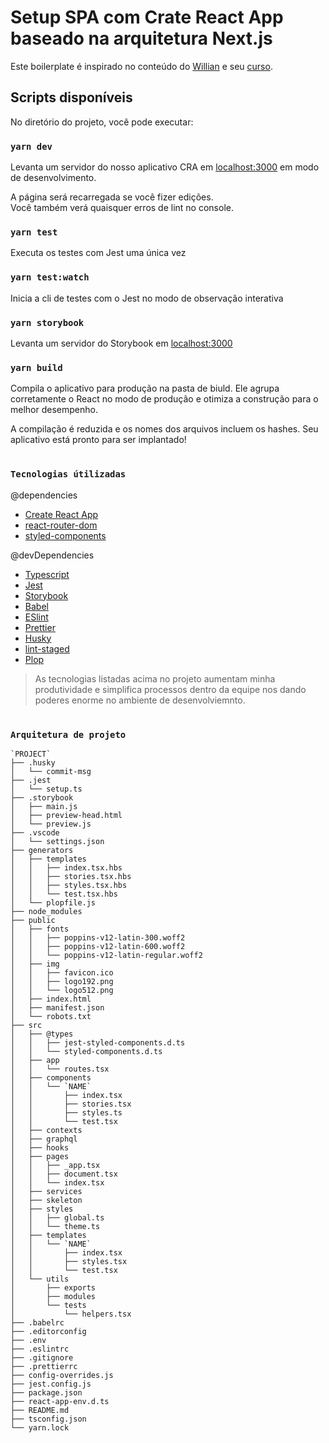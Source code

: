 # Setup SPA com Crate React App baseado na arquitetura Next.js

Este boilerplate é inspirado no conteúdo do [Willian](https://willianjusten.com.br) e seu [curso](https://reactavancado.com.br).

## Scripts disponíveis

No diretório do projeto, você pode executar:

### `yarn dev`

Levanta um servidor do nosso aplicativo CRA em [localhost:3000](http://localhost:3000) em modo de desenvolvimento.

A página será recarregada se você fizer edições. \
Você também verá quaisquer erros de lint no console.

### `yarn test`

Executa os testes com Jest uma única vez

### `yarn test:watch`

Inicia a cli de testes com o Jest no modo de observação interativa

### `yarn storybook`

Levanta um servidor do Storybook em [localhost:3000](http://localhost:6006)

### `yarn build`

Compila o aplicativo para produção na pasta de biuld.
Ele agrupa corretamente o React no modo de produção e otimiza a construção para o melhor desempenho.

A compilação é reduzida e os nomes dos arquivos incluem os hashes.
Seu aplicativo está pronto para ser implantado!

#
### `Tecnologias útilizadas`

  @dependencies
- [Create React App](https://create-react-app.dev)
- [react-router-dom](https://reactrouter.com)
- [styled-components](https://styled-components.com)

@devDependencies
- [Typescript](https://www.typescriptlang.org/)
- [Jest](https://jestjs.io/)
- [Storybook](https://storybook.js.org/)
- [Babel](https://babeljs.io)
- [ESlint](https://eslint.org)
- [Prettier](https://prettier.io)
- [Husky](https://typicode.github.io/husky)
- [lint-staged](https://github.com/okonet/lint-staged)
- [Plop](https://plopjs.com/)

>As tecnologias listadas acima no projeto aumentam minha produtividade e simplifica processos dentro da equipe nos dando poderes enorme no ambiente de desenvolviemnto.

#
### `Arquitetura de projeto`

```
`PROJECT`
├── .husky
│   └── commit-msg
├── .jest
│   └── setup.ts
├── .storybook
│   ├── main.js
│   ├── preview-head.html
│   └── preview.js
├── .vscode
│   └── settings.json
├── generators
│   ├── templates
│   │   ├── index.tsx.hbs
│   │   ├── stories.tsx.hbs
│   │   ├── styles.tsx.hbs
│   │   └── test.tsx.hbs
│   └── plopfile.js
├── node_modules
├── public
│   ├── fonts
│   │   ├── poppins-v12-latin-300.woff2
│   │   ├── poppins-v12-latin-600.woff2
│   │   └── poppins-v12-latin-regular.woff2
│   ├── img
│   │   ├── favicon.ico
│   │   ├── logo192.png
│   │   └── logo512.png
│   ├── index.html
│   ├── manifest.json
│   └── robots.txt
├── src
│   ├── @types
│   │   ├── jest-styled-components.d.ts
│   │   └── styled-components.d.ts
│   ├── app
│   │   └── routes.tsx
│   ├── components
│   │   └── `NAME`
│   │       ├── index.tsx
│   │       ├── stories.tsx
│   │       ├── styles.ts
│   │       └── test.tsx
│   ├── contexts
│   ├── graphql
│   ├── hooks
│   ├── pages
│   │   ├── _app.tsx
│   │   ├── document.tsx
│   │   └── index.tsx
│   ├── services
│   ├── skeleton
│   ├── styles
│   │   ├── global.ts
│   │   └── theme.ts
│   ├── templates
│   │   └── `NAME`
│   │       ├── index.tsx
│   │       ├── styles.tsx
│   │       └── test.tsx
│   └── utils
│       ├── exports
│       ├── modules
│       └── tests
│           └── helpers.tsx
├── .babelrc
├── .editorconfig
├── .env
├── .eslintrc
├── .gitignore
├── .prettierrc
├── config-overrides.js
├── jest.config.js
├── package.json
├── react-app-env.d.ts
├── README.md
├── tsconfig.json
└── yarn.lock
```
